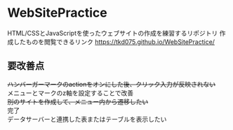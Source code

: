 # WebSitePractice
HTML/CSSとJavaScriptを使ったウェブサイトの作成を練習するリポジトリ
作成したものを閲覧できるリンク
https://tkd075.github.io/WebSitePractice/

## 要改善点
~~ハンバーガーマークのactionをオンにした後、クリック入力が反映されない~~<br>
メニューとマークのz軸を設定することで改善<br>
~~別のサイトを作成して、メニュー内から遷移したい~~<br>
完了<br>
データサーバーと連携した表またはテーブルを表示したい
